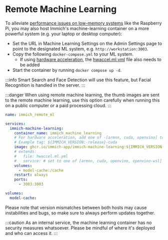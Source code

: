 # Remote Machine Learning

To alleviate [performance issues on low-memory systems](/docs/FAQ.mdx#why-is-immich-slow-on-low-memory-systems-like-the-raspberry-pi) like the Raspberry Pi, you may also host Immich's machine-learning container on a more powerful system (e.g. your laptop or desktop computer):

- Set the URL in Machine Learning Settings on the Admin Settings page to point to the designated ML system, e.g. `http://workstation:3003`.
- Copy the following `docker-compose.yml` to your ML system.
  - If using [hardware acceleration](/docs/features/ml-hardware-acceleration), the [hwaccel.ml.yml](https://github.com/immich-app/immich/releases/latest/download/hwaccel.ml.yml) file also needs to be added
- Start the container by running `docker compose up -d`.

:::info
Smart Search and Face Detection will use this feature, but Facial Recognition is handled in the server.
:::

:::danger
When using remote machine learning, the thumb images are sent to the remote machine learning, use this option carefully when running this on a public computer or a paid processing cloud.
:::

```yaml
name: immich_remote_ml

services:
  immich-machine-learning:
    container_name: immich_machine_learning
    # For hardware acceleration, add one of -[armnn, cuda, openvino] to the image tag.
    # Example tag: ${IMMICH_VERSION:-release}-cuda
    image: ghcr.io/immich-app/immich-machine-learning:${IMMICH_VERSION:-release}
    # extends:
    #   file: hwaccel.ml.yml
    #   service: # set to one of [armnn, cuda, openvino, openvino-wsl] for accelerated inference - use the `-wsl` version for WSL2 where applicable
    volumes:
      - model-cache:/cache
    restart: always
    ports:
      - 3003:3003

volumes:
  model-cache:
```

Please note that version mismatches between both hosts may cause instabilities and bugs, so make sure to always perform updates together.

:::caution
As an internal service, the machine learning container has no security measures whatsoever. Please be mindful of where it's deployed and who can access it.
:::
